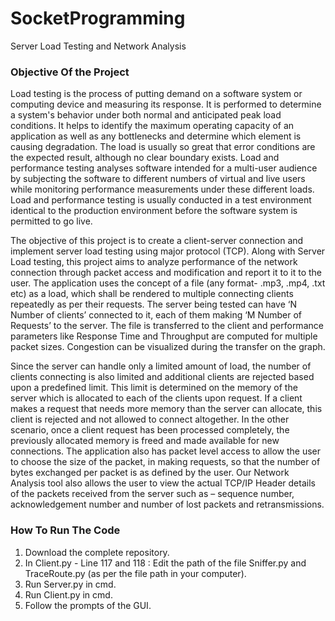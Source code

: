 # SocketProgramming
Server Load Testing and Network Analysis

### Objective Of the Project

  Load testing is the process of putting demand on a software system or computing device and measuring its response. It is performed to determine a system's behavior under both normal and anticipated peak load conditions. It helps to identify the maximum operating capacity of an application as well as any bottlenecks and determine which element is causing degradation. The load is usually so great that error conditions are the expected result, although no clear boundary exists. Load and performance testing analyses software intended for a multi-user audience by subjecting the software to different numbers of virtual and live users while monitoring performance measurements under these different loads. Load and performance testing is usually conducted in a test environment identical to the production environment before the software system is permitted to go live.
  
  The objective of this project is to create a client-server connection and implement server load testing using major protocol (TCP). Along with Server Load testing, this project aims to analyze performance of the network connection through packet access and modification and report it to it to the user. The application uses the concept of a file (any format- .mp3, .mp4, .txt etc) as a load, which shall be rendered to multiple connecting clients repeatedly as per their requests. The server being tested can have ‘N Number of clients’ connected to it, each of them making ‘M Number of Requests’ to the server. The file is transferred to the client and performance parameters like Response Time and Throughput are computed for multiple packet sizes. Congestion can be visualized during the transfer on the graph.
  
  Since the server can handle only a limited amount of load, the number of clients connecting is also limited and additional clients are rejected based upon a predefined limit. This limit is determined on the memory of the server which is allocated to each of the clients upon request. If a client makes a request that needs more memory than the server can allocate, this client is rejected and not allowed to connect altogether. In the other scenario, once a client request has been processed completely, the previously allocated memory is freed and made available for new connections. The application also has packet level access to allow the user to choose the size of the packet, in making requests, so that the number of bytes exchanged per packet is as defined by the user. Our Network Analysis tool also allows the user to view the actual TCP/IP Header details of the packets received from the server such as – sequence number, acknowledgement number and number of lost packets and retransmissions.

### How To Run The Code

1. Download the complete repository.
2. In Client.py - Line 117 and 118 : Edit the path of the file Sniffer.py and TraceRoute.py (as per the file path in your computer).
3. Run Server.py in cmd.
4. Run Client.py in cmd.
5. Follow the prompts of the GUI.
